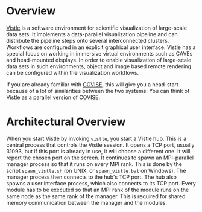 # Overview #

[Vistle](https://vistle.io) is a software environment for scientific visualization of large-scale data sets. It implements a data-parallel visualization pipeline and can distribute the pipeline steps onto several interconnected clusters. Workflows are configured in an explicit graphical  user interface. Vistle has a special focus on working in immersive virtual environments such as CAVEs and head-mounted displays. In order to enable visualization of large-scale data sets in such environments, object and image based remote rendering can be configured within the visualization workflows.

If you are already familiar with [COVISE](https://www.hlrs.de/en/covise/), this will give you a head-start because of a lot of similarities between the two systems: You can think of Vistle as a parallel version of COVISE.

# Architectural Overview #

When you start Vistle by invoking `vistle`, you start a Vistle hub. This is a central process that controls the Vistle session. It opens a TCP port, usually 31093, but if this port is already in use, it will choose a different one. It will report the chosen port on the screen. It continues to spawn an MPI-parallel manager process so that it runs on every MPI rank. This is done by the script `spawn_vistle.sh` (on UNIX, or `spawn_vistle.bat` on Windows). The manager process then connects to the hub's TCP port. The hub also spawns a user interface process, which also connects to its TCP port. Every module has to be executed so that an MPI rank of the module runs on the same node as the same rank of the manager. This is required for shared memory communication between the manager and the modules.
